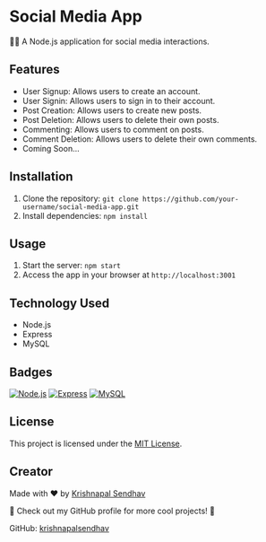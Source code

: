 [//]: <> (This is also a comment.)

# Social Media App

📱🌐 A Node.js application for social media interactions.

## Features

- User Signup: Allows users to create an account.
- User Signin: Allows users to sign in to their account.
- Post Creation: Allows users to create new posts.
- Post Deletion: Allows users to delete their own posts.
- Commenting: Allows users to comment on posts.
- Comment Deletion: Allows users to delete their own comments.
- Coming Soon...

## Installation

1. Clone the repository: `git clone https://github.com/your-username/social-media-app.git`
2. Install dependencies: `npm install`

## Usage

1. Start the server: `npm start`
2. Access the app in your browser at `http://localhost:3001`

## Technology Used

- Node.js
- Express
- MySQL

## Badges

[![Node.js](https://img.shields.io/badge/Node.js-v14.17.0-green)](https://nodejs.org/)
[![Express](https://img.shields.io/badge/Express-v4.17.1-blue)](https://expressjs.com/)
[![MySQL](https://img.shields.io/badge/MySQL-v8.0.26-orange)](https://www.mysql.com/)

## License

This project is licensed under the [MIT License](LICENSE).

## Creator

Made with ❤️ by [Krishnapal Sendhav](https://github.com/krishnapalsendhav)

🚀 Check out my GitHub profile for more cool projects! 🌟

GitHub: [krishnapalsendhav](https://github.com/krishnapalsendhav)
